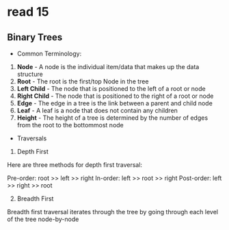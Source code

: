 # read 15 

## Binary Trees

- Common Terminology:
1. **Node** - A node is the individual item/data that makes up the data structure
2. **Root** - The root is the first/top Node in the tree
3. **Left Child** - The node that is positioned to the left of a root or node
4. **Right Child** - The node that is positioned to the right of a root or node
5. **Edge** - The edge in a tree is the link between a parent and child node
6. **Leaf** - A leaf is a node that does not contain any children
7. **Height** - The height of a tree is determined by the number of edges from the root to the bottommost node


- Traversals

1. Depth First

Here are three methods for depth first traversal:

Pre-order: root >> left >> right
In-order: left >> root >> right
Post-order: left >> right >> root


2. Breadth First

Breadth first traversal iterates through the tree by going through each level of the tree node-by-node

